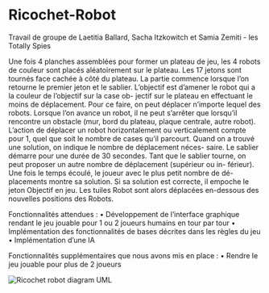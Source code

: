 # Ricochet-Robot
Travail de groupe de Laetitia Ballard, Sacha Itzkowitch et Samia Zemiti - les Totally Spies

Une fois 4 planches assemblées pour former un plateau de jeu, les 4 robots de couleur sont placés aléatoirement sur le plateau. Les 17 jetons sont tournés face cachée à côté du plateau.
La partie commence lorsque l’on retourne le premier jeton et le sablier. L’objectif est d’amener le robot qui a la couleur de l’objectif sur la case ob- jectif sur le plateau en effectuant le moins de déplacement. Pour ce faire, on peut déplacer n’importe lequel des robots. Lorsque l’on avance un robot, il ne peut s’arrêter que lorsqu’il rencontre un obstacle (mur, bord du plateau, plaque centrale, autre robot).
L’action de déplacer un robot horizontalement ou verticalement compte pour 1, quel que soit le nombre de cases qu’il parcourt.
Quand on a trouvé une solution, on indique le nombre de déplacement néces- saire. Le sablier démarre pour une durée de 30 secondes. Tant que le sablier tourne, on peut proposer un autre nombre de déplacement (supérieur ou in- férieur). Une fois le temps écoulé, le joueur avec le plus petit nombre de dé- placements montre sa solution. Si sa solution est correcte, il empoche le jeton Objectif en jeu. Les tuiles Robot sont alors déplacées en-dessous des nouvelles positions des Robots.


Fonctionnalités attendues : 
• Développement de l’interface graphique rendant le jeu jouable pour 1 ou 2 joueurs humains en tour par tour
• Implémentation des fonctionnalités de bases décrites dans les règles du jeu
• Implémentation d’une IA

Fonctionnalités supplémentaires que nous avons mis en place : 
• Rendre le jeu jouable pour plus de 2 joueurs

![Ricochet robot diagram UML](https://user-images.githubusercontent.com/93775064/171743022-ac9e4af7-b87e-4305-9be9-c07d969b7a2e.png)
